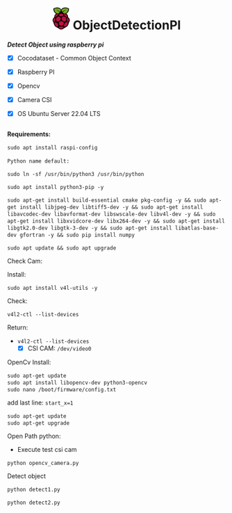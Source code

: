 <h1 align="center"><img src="assets/Raspberry_Pi_Logo.svg" height="auto" width="40"></img> ObjectDetectionPI </h1>





***Detect Object using raspberry pi***

- [X] Cocodataset - Common Object Context
- [X] Raspberry PI
- [X] Opencv
- [X] Camera CSI
- [X] OS Ubuntu Server 22.04 LTS


##

**Requirements:**

```
sudo apt install raspi-config
```
`Python name default:`

```
sudo ln -sf /usr/bin/python3 /usr/bin/python
```
```
sudo apt install python3-pip -y
```
```
sudo apt-get install build-essential cmake pkg-config -y && sudo apt-get install libjpeg-dev libtiff5-dev -y && sudo apt-get install libavcodec-dev libavformat-dev libswscale-dev libv4l-dev -y && sudo apt-get install libxvidcore-dev libx264-dev -y && sudo apt-get install libgtk2.0-dev libgtk-3-dev -y && sudo apt-get install libatlas-base-dev gfortran -y && sudo pip install numpy
```

```
sudo apt update && sudo apt upgrade
```

Check Cam:

Install:

```
sudo apt install v4l-utils -y
```
Check:
```
v4l2-ctl --list-devices
```
Return:
* `v4l2-ctl --list-devices`
    - [x] CSI CAM: `/dev/video0`

OpenCv Install:

```
sudo apt-get update
sudo apt install libopencv-dev python3-opencv
sudo nano /boot/firmware/config.txt
```
add last line: `start_x=1`



```
sudo apt-get update
sudo apt-get upgrade
```
 Open Path python: 
 * Execute test csi cam
 ```
 python opencv_camera.py
 ```
 
 Detect object

```
python detect1.py
```
```
python detect2.py
```
